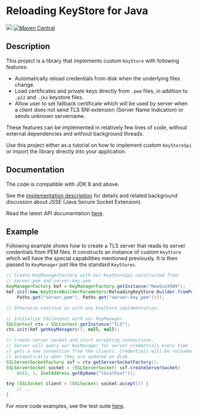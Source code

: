 # Reloading KeyStore for Java

![](https://github.com/tsaarni/reloading-keystore/workflows/unit-tests/badge.svg)
[![Maven Central](https://img.shields.io/maven-central/v/fi.protonode/reloading-keystore)](https://search.maven.org/search?q=g:fi.protonode%20AND%20a:reloading-keystore)

## Description

This project is a library that implements custom `KeyStore` with following features:

* Automatically reload credentials from disk when the underlying files change.
* Load certificates and private keys directly from `.pem` files, in addition to `.p12` and `.jks` keystore files.
* Allow user to set fallback certificate which will be used by server when a client does not send TLS SNI extension (Server Name Indication) or sends unknown servername.

These features can be implemented in relatively few lines of code, without external dependencies and without background threads.

Use this project either as a tutorial on how to implement custom `KeyStoreSpi` or import the library directly into your application.

## Documentation

The code is compatible with JDK 8 and above.

See the [implementation description](docs/implementation-description.md)
for details and related background discussion about JSSE (Java Secure Socket Extension).

Read the latest API documentation [here](https://tsaarni.github.io/reloading-keystore).


## Example

Following example shows how to create a TLS server that reads its server credentials from PEM files.
It constructs an instance of custom `KeyStore` which will have the special capabilities mentioned previously.
It is then passed to `KeyManager` just like the standard `KeyStores`.

```java
// Create KeyManagerFactory with our KeyStoreSpi constructed from:
// server.pem and server-key.pem.
KeyManagerFactory kmf = KeyManagerFactory.getInstance("NewSunX509");
kmf.init(new KeyStoreBuilderParameters(ReloadingKeyStore.Builder.fromPem(
    Paths.get("server.pem"), Paths.get("server-key.pem"))));

// Otherwise continue as with any KeyStore implementation:

// Initialize SSLContext with our KeyManager.
SSLContext ctx = SSLContext.getInstance("TLS");
ctx.init(kmf.getKeyManagers(), null, null);

// Create server socket and start accepting connections.
// Server will query our KeyManager for server credentials every time it
// gets a new connection from the clients. Credentials will be reloaded
// automatically when they are updated on disk.
SSLServerSocketFactory ssf = ctx.getServerSocketFactory();
SSLServerSocket socket = (SSLServerSocket) ssf.createServerSocket(
    8443, 1, InetAddress.getByName("localhost"));

try (SSLSocket client = (SSLSocket) socket.accept()) {
    // ...
}
```

For more code examples, see the test suite [here](lib/src/test/java/fi/protonode/reloadingkeystore/).
